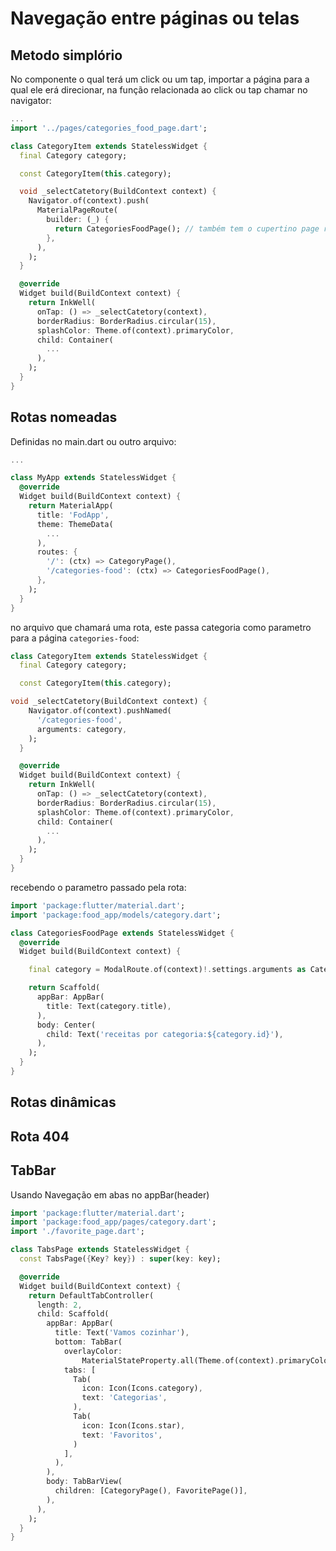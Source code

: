 # Navegação entre páginas ou telas

## Metodo simplório
No componente o qual terá um click ou um tap, importar a página para a qual ele erá direcionar, na função relacionada ao click ou tap chamar no navigator:

```dart
...
import '../pages/categories_food_page.dart';

class CategoryItem extends StatelessWidget {
  final Category category;

  const CategoryItem(this.category);

  void _selectCatetory(BuildContext context) {
    Navigator.of(context).push(
      MaterialPageRoute(
        builder: (_) {
          return CategoriesFoodPage(); // também tem o cupertino page router
        },
      ),
    );
  }

  @override
  Widget build(BuildContext context) {
    return InkWell(
      onTap: () => _selectCatetory(context),
      borderRadius: BorderRadius.circular(15),
      splashColor: Theme.of(context).primaryColor,
      child: Container(
        ...
      ),
    );
  }
}

```

## Rotas nomeadas
Definidas no main.dart ou outro arquivo:
```dart
...

class MyApp extends StatelessWidget {
  @override
  Widget build(BuildContext context) {
    return MaterialApp(
      title: 'FodApp',
      theme: ThemeData(
        ...
      ),
      routes: {
        '/': (ctx) => CategoryPage(),
        '/categories-food': (ctx) => CategoriesFoodPage(),
      },
    );
  }
}

```
no arquivo que chamará uma rota, este passa categoria como parametro para a página `categories-food`:

```dart
class CategoryItem extends StatelessWidget {
  final Category category;

  const CategoryItem(this.category);

void _selectCatetory(BuildContext context) {
    Navigator.of(context).pushNamed(
      '/categories-food',
      arguments: category,
    );
  }

  @override
  Widget build(BuildContext context) {
    return InkWell(
      onTap: () => _selectCatetory(context),
      borderRadius: BorderRadius.circular(15),
      splashColor: Theme.of(context).primaryColor,
      child: Container(
        ...
      ),
    );
  }
}
```
recebendo o parametro passado pela rota:

```dart
import 'package:flutter/material.dart';
import 'package:food_app/models/category.dart';

class CategoriesFoodPage extends StatelessWidget {
  @override
  Widget build(BuildContext context) {

    final category = ModalRoute.of(context)!.settings.arguments as Category;//recebendo da rota

    return Scaffold(
      appBar: AppBar(
        title: Text(category.title),
      ),
      body: Center(
        child: Text('receitas por categoria:${category.id}'),
      ),
    );
  }
}

```
## Rotas dinâmicas

## Rota 404

## TabBar
Usando Navegação em abas no appBar(header)

```dart
import 'package:flutter/material.dart';
import 'package:food_app/pages/category.dart';
import './favorite_page.dart';

class TabsPage extends StatelessWidget {
  const TabsPage({Key? key}) : super(key: key);

  @override
  Widget build(BuildContext context) {
    return DefaultTabController(
      length: 2,
      child: Scaffold(
        appBar: AppBar(
          title: Text('Vamos cozinhar'),
          bottom: TabBar(
            overlayColor:
                MaterialStateProperty.all(Theme.of(context).primaryColorDark),
            tabs: [
              Tab(
                icon: Icon(Icons.category),
                text: 'Categorias',
              ),
              Tab(
                icon: Icon(Icons.star),
                text: 'Favoritos',
              )
            ],
          ),
        ),
        body: TabBarView(
          children: [CategoryPage(), FavoritePage()],
        ),
      ),
    );
  }
}

```